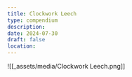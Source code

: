 ```yaml
---
title: Clockwork Leech
type: compendium
description: 
date: 2024-07-30
draft: false
location:
---
```

![[_assets/media/Clockwork Leech.png]]